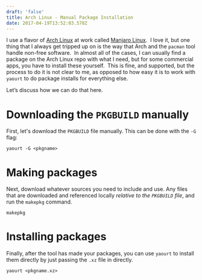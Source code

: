 ```yaml
---
draft: 'false'
title: Arch Linux - Manual Package Installation
date: 2017-04-19T13:52:03.578Z
---
```

I use a flavor of [Arch Linux][1] at work called [Manjaro Linux][2].  I love it, but one thing that I always get tripped up on is the way that Arch and the `pacman` tool handle non-free software.  In almost all of the cases, I can usually find a package on the Arch Linux repo with what I need, but for some commercial apps, you have to install these yourself.  This is fine, and supported, but the process to do it is not clear to me, as opposed to how easy it is to work with `yaourt` to do package installs for everything else.

Let’s discuss how we can do that here.


# Downloading the `PKGBUILD` manually

First, let's download the `PKGBUILD` file manually.  This can be done with the `-G` flag:

`yaourt -G <pkgname>`


# Making packages

Next, download whatever sources you need to include and use.  Any files that are downloaded and referenced locally *relative to the `PKGBUILD` file*, and run the `makepkg` command.

`makepkg`

# Installing packages

Finally, after the tool has made your packages, you can use `yaourt` to install them directly by just passing the `.xz` file in directly.

`yaourt <pkgname.xz>`



[1]: https://archlinux.org
[2]: https://manjaro.org/
